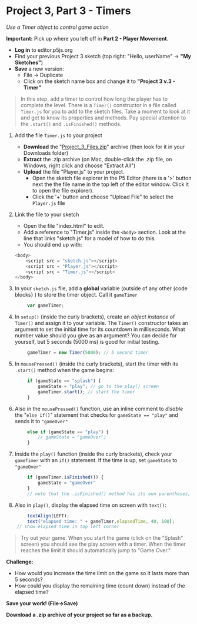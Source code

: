 <link href="../markdown.css" rel="stylesheet"></link> 

# Project 3, Part 3 - Timers

*Use a Timer object to control game action*

**Important:** Pick up where you left off in **Part 2 - Player Movement**. 

* **Log in** to editor.p5js.org
* Find your previous Project 3 sketch (top right: "Hello, userName" -> **"My Sketches"**)
* **Save** a new version:
    * File -> Duplicate
    * Click on the sketch name box and change it to **"Project 3 v.3 - Timer"**

>In this step, add a timer to control how long the player has to complete the level. There is a `Timer()` constructor in a file called `Timer.js` for you to add to the sketch files. Take a moment to look at it and get to know its properties and methods. Pay special attention to the `.start()` and `.isFinished()` methods.

1. Add the file `Timer.js` to your project

    * **Download** the "<a href = "Project_3_Files.zip">Project_3_Files.zip</a>" archive (then look for it in your Downloads folder)
    * **Extract** the .zip archive (on Mac, double-click the .zip file, on Windows, right click and choose "Extract All")
    * **Upload** the file "Player.js" to your project.
        * Open the sketch file explorer in the P5 Editor (there is a '>' button next the the file name in the top left of the editor window. Click it to open the file explorer).
        * Click the '+' button and choose "Upload File" to select the `Player.js` file

2. Link the file to your sketch

    * Open the file "index.html" to edit.
    * Add a reference to "Timer.js" inside the `<body>` section. Look at the line that links "sketch.js" for a model of how to do this.
    * You should end up with:
    ```javascript
    <body>
        <script src = "sketch.js"></script>
        <script src = "Player.js"></script>
        <script src = "Timer.js"></script>
    </body>
    ```

3. In your `sketch.js` file, add a **global** variable (outside of any other {code blocks} ) to store the timer object. Call it `gameTimer`
```javascript
        var gameTimer;
 ```

4. In `setup()` (inside the curly brackets), create an *object instance* of `Timer()` and assign it to your variable. The `Timer()` constructor takes an argument to set the initial time for its countdown in milliseconds. What number value should you give as an argument? You can decide for yourself, but 5 seconds (5000 ms) is good for initial testing.
```javascript
        gameTimer = new Timer(5000); // 5 second timer
```
5. In `mousePressed()` (inside the curly brackets), start the timer with its `.start()` method when the game begins:
```javascript
        if (gameState == "splash") {
            gameState = "play"; // go to the play() screen
            gameTimer.start(); // start the timer
        }
```
6. Also in the `mousePressed()` function, use an inline comment to *disable* the "`else if()`" statement that checks for `gameState == "play"` and sends it to `"gameOver"`
```javascript
        else if (gameState == "play") {
            // gameState = "gameOver";
        }
```
7. Inside the `play()` function (inside the curly brackets), check your `gameTimer` with an `if()` statement. If the time is up, set `gameState` to `"gameOver"`
```javascript
        if (gameTimer.isFinished()) {
            gameState = "gameOver"
        }
        // note that the .isFinished() method has its own parentheses, placed inside the if() statement's parentheses
```
8. Also in `play()`, display the elapsed time on screen with `text()`:
```javascript
        textAlign(LEFT);
        text("elapsed time: " + gameTimer.elapsedTime, 40, 100);
    // show elapsed time in top left corner
```
> Try out your game. When you start the game (click on the "Splash" screen) you should see the play screen with a timer. When the timer reaches the limit it should automatically jump to "Game Over."

**Challenge:**

* How would you increase the time limit on the game so it lasts more than 5 seconds?
* How could you display the remaining time (count down) instead of the elapsed time?

**Save your work! (File->Save)**

**Download a .zip archive of your project so far as a backup.**
